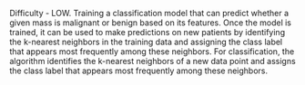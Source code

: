 Difficulty - LOW.
Training a classification model that can predict whether a given mass is malignant or benign based on its features. Once the model is trained, it can be used to make predictions on new patients by identifying the k-nearest neighbors in the training data and assigning the class label that appears most frequently among these neighbors. For classification, the algorithm identifies the k-nearest neighbors of a new data point and assigns the class label that appears most frequently among these neighbors.
